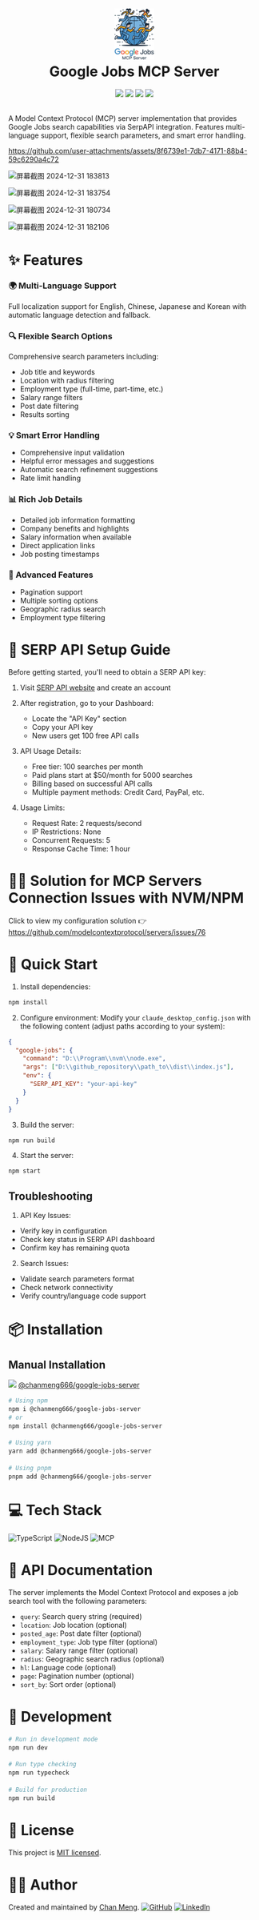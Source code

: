 <div align="center">
 <h1><img src="public/server-google-jobs.svg" width="80px"><br/>Google Jobs MCP Server</h1>
 <img src="https://img.shields.io/badge/TypeScript-007ACC?style=flat&logo=typescript&logoColor=white"/>
 <img src="https://img.shields.io/badge/Node.js-43853D?style=flat&logo=node.js&logoColor=white"/>
 <img src="https://img.shields.io/badge/MCP-Server-blue?style=flat"/>
 <img src="https://img.shields.io/badge/License-MIT-brightgreen?style=flat"/>
</div>

<br/>

A Model Context Protocol (MCP) server implementation that provides Google Jobs search capabilities via SerpAPI integration. Features multi-language support, flexible search parameters, and smart error handling.


https://github.com/user-attachments/assets/8f6739e1-7db7-4171-88b4-59c6290a4c72

![屏幕截图 2024-12-31 183813](https://github.com/user-attachments/assets/fd02f916-7ba0-4d92-8970-79ccecdb1115)

![屏幕截图 2024-12-31 183754](https://github.com/user-attachments/assets/22f497f5-381e-40d1-b082-d13d13239677)

![屏幕截图 2024-12-31 180734](https://github.com/user-attachments/assets/19f74219-5059-4c49-95e9-3a1741d866d2)

![屏幕截图 2024-12-31 182106](https://github.com/user-attachments/assets/5e88ec38-66cd-4f02-95b3-118007736dbd)


# ✨ Features

### 🌍 Multi-Language Support
Full localization support for English, Chinese, Japanese and Korean with automatic language detection and fallback.

### 🔍 Flexible Search Options
Comprehensive search parameters including:
- Job title and keywords
- Location with radius filtering
- Employment type (full-time, part-time, etc.)
- Salary range filters
- Post date filtering
- Results sorting

### 💡 Smart Error Handling
- Comprehensive input validation
- Helpful error messages and suggestions
- Automatic search refinement suggestions
- Rate limit handling

### 📊 Rich Job Details
- Detailed job information formatting
- Company benefits and highlights
- Salary information when available
- Direct application links
- Job posting timestamps

### 🔄 Advanced Features
- Pagination support
- Multiple sorting options
- Geographic radius search
- Employment type filtering

# 🔑 SERP API Setup Guide

Before getting started, you'll need to obtain a SERP API key:

1. Visit [SERP API website](https://serpapi.com/) and create an account

2. After registration, go to your Dashboard:
   - Locate the "API Key" section
   - Copy your API key
   - New users get 100 free API calls

3. API Usage Details:
   - Free tier: 100 searches per month
   - Paid plans start at $50/month for 5000 searches
   - Billing based on successful API calls
   - Multiple payment methods: Credit Card, PayPal, etc.

4. Usage Limits:
   - Request Rate: 2 requests/second
   - IP Restrictions: None
   - Concurrent Requests: 5
   - Response Cache Time: 1 hour

# 👩‍🔧 Solution for MCP Servers Connection Issues with NVM/NPM

Click to view my configuration solution 👉 https://github.com/modelcontextprotocol/servers/issues/76

# 🚀 Quick Start

1. Install dependencies:
```bash
npm install
```

2. Configure environment:
Modify your `claude_desktop_config.json` with the following content (adjust paths according to your system):
```json
{
  "google-jobs": {
    "command": "D:\\Program\\nvm\\node.exe",
    "args": ["D:\\github_repository\\path_to\\dist\\index.js"],
    "env": {
      "SERP_API_KEY": "your-api-key"
    }
  }
}
```

3. Build the server:
```bash
npm run build
```

4. Start the server:
```bash
npm start
```

## Troubleshooting

1. API Key Issues:
- Verify key in configuration
- Check key status in SERP API dashboard
- Confirm key has remaining quota

2. Search Issues:
- Validate search parameters format
- Check network connectivity
- Verify country/language code support

# 📦 Installation

## Manual Installation

<img src="https://cdn.simpleicons.org/npm/CB3837" height="14"/> <a href="https://www.npmjs.com/package/@chanmeng666/google-jobs-server">@chanmeng666/google-jobs-server</a>

```bash
# Using npm
npm i @chanmeng666/google-jobs-server
# or
npm install @chanmeng666/google-jobs-server

# Using yarn
yarn add @chanmeng666/google-jobs-server

# Using pnpm
pnpm add @chanmeng666/google-jobs-server
```

# 💻 Tech Stack

![TypeScript](https://img.shields.io/badge/typescript-%23007ACC.svg?style=for-the-badge&logo=typescript&logoColor=white)
![NodeJS](https://img.shields.io/badge/node.js-6DA55F?style=for-the-badge&logo=node.js&logoColor=white)
![MCP](https://img.shields.io/badge/MCP-SDK-blue?style=for-the-badge)

# 📖 API Documentation

The server implements the Model Context Protocol and exposes a job search tool with the following parameters:

- `query`: Search query string (required)
- `location`: Job location (optional)
- `posted_age`: Post date filter (optional)
- `employment_type`: Job type filter (optional)
- `salary`: Salary range filter (optional)
- `radius`: Geographic search radius (optional)
- `hl`: Language code (optional)
- `page`: Pagination number (optional)
- `sort_by`: Sort order (optional)

# 🔧 Development

```bash
# Run in development mode
npm run dev

# Run type checking
npm run typecheck

# Build for production
npm run build
```

# 📝 License

This project is [MIT licensed](./LICENSE).

# 🙋‍♀ Author

Created and maintained by [Chan Meng](https://chanmeng.live/).
[![GitHub](https://img.shields.io/badge/github-%23121011.svg?style=normal&logo=github&logoColor=white)](https://github.com/ChanMeng666)
[![LinkedIn](https://img.shields.io/badge/linkedin-%230077B5.svg?style=normal&logo=linkedin&logoColor=white)](https://www.linkedin.com/in/chanmeng666/)

